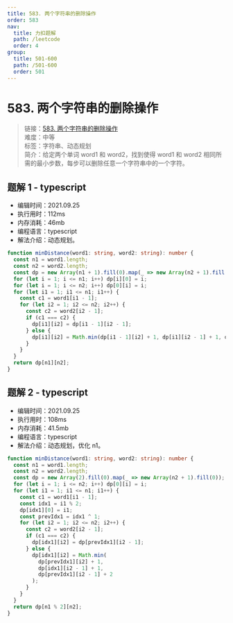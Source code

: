 ```yaml
---
title: 583. 两个字符串的删除操作
order: 583
nav:
  title: 力扣题解
  path: /leetcode
  order: 4
group:
  title: 501-600
  path: /501-600
  order: 501
---
```


# 583. 两个字符串的删除操作

> 链接：[583. 两个字符串的删除操作](https://leetcode-cn.com/problems/delete-operation-for-two-strings/)  
> 难度：中等  
> 标签：字符串、动态规划  
> 简介：给定两个单词 word1 和 word2，找到使得 word1 和 word2 相同所需的最小步数，每步可以删除任意一个字符串中的一个字符。

## 题解 1 - typescript

- 编辑时间：2021.09.25
- 执行用时：112ms
- 内存消耗：46mb
- 编程语言：typescript
- 解法介绍：动态规划。

```typescript
function minDistance(word1: string, word2: string): number {
  const n1 = word1.length;
  const n2 = word2.length;
  const dp = new Array(n1 + 1).fill(0).map(_ => new Array(n2 + 1).fill(0));
  for (let i = 1; i <= n1; i++) dp[i][0] = i;
  for (let i = 1; i <= n2; i++) dp[0][i] = i;
  for (let i1 = 1; i1 <= n1; i1++) {
    const c1 = word1[i1 - 1];
    for (let i2 = 1; i2 <= n2; i2++) {
      const c2 = word2[i2 - 1];
      if (c1 === c2) {
        dp[i1][i2] = dp[i1 - 1][i2 - 1];
      } else {
        dp[i1][i2] = Math.min(dp[i1 - 1][i2] + 1, dp[i1][i2 - 1] + 1, dp[i1 - 1][i2 - 1] + 2);
      }
    }
  }
  return dp[n1][n2];
}
```

## 题解 2 - typescript

- 编辑时间：2021.09.25
- 执行用时：108ms
- 内存消耗：41.5mb
- 编程语言：typescript
- 解法介绍：动态规划，优化 n1。

```typescript
function minDistance(word1: string, word2: string): number {
  const n1 = word1.length;
  const n2 = word2.length;
  const dp = new Array(2).fill(0).map(_ => new Array(n2 + 1).fill(0));
  for (let i = 1; i <= n2; i++) dp[0][i] = i;
  for (let i1 = 1; i1 <= n1; i1++) {
    const c1 = word1[i1 - 1];
    const idx1 = i1 % 2;
    dp[idx1][0] = i1;
    const prevIdx1 = idx1 ^ 1;
    for (let i2 = 1; i2 <= n2; i2++) {
      const c2 = word2[i2 - 1];
      if (c1 === c2) {
        dp[idx1][i2] = dp[prevIdx1][i2 - 1];
      } else {
        dp[idx1][i2] = Math.min(
          dp[prevIdx1][i2] + 1,
          dp[idx1][i2 - 1] + 1,
          dp[prevIdx1][i2 - 1] + 2
        );
      }
    }
  }
  return dp[n1 % 2][n2];
}
```
